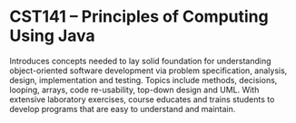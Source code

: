# CST141 – Principles of Computing Using Java

Introduces concepts needed to lay solid foundation for understanding object-oriented
software development via problem specification, analysis, design, implementation
and testing. Topics include methods, decisions, looping, arrays, code re-usability,
top-down design and UML. With extensive laboratory exercises, course educates
and trains students to develop programs that are easy to understand and maintain.